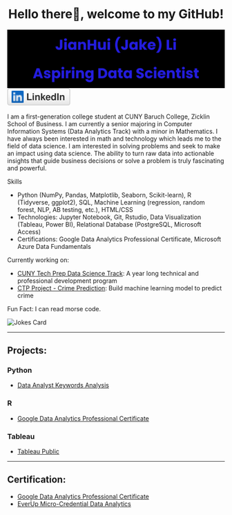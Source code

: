 <p>
  <h1 align="center">Hello there👋, welcome to my GitHub!</h1>
  <img align="center" src="imgs/name_banner.png">
  <a href="https://www.linkedin.com/in/jakeli2001/" target="_blank" rel="noopener noreferrer"><img src="imgs/linkedin.svg" alt="LinkedIn"></a>
</p>

I am a first-generation college student at CUNY Baruch College, Zicklin School of Business. I am currently a senior majoring in Computer Information Systems (Data Analytics Track) with a minor in Mathematics. I have always been interested in math and technology which leads me to the field of data science. I am interested in solving problems and seek to make an impact using data science. The ability to turn raw data into actionable insights that guide business decisions or solve a problem is truly fascinating and powerful.

Skills
- Python (NumPy, Pandas, Matplotlib, Seaborn, Scikit-learn), R (Tidyverse, ggplot2), SQL, Machine Learning (regression, random forest, NLP, AB
testing, etc.), HTML/CSS
- Technologies: Jupyter Notebook, Git, Rstudio, Data Visualization (Tableau, Power BI), Relational Database (PostgreSQL, Microsoft Access)
- Certifications: Google Data Analytics Professional Certificate, Microsoft Azure Data Fundamentals

Currently working on: 
- [CUNY Tech Prep Data Science Track](https://github.com/JakeLi2001/CTP-Data-Science-Cohort-8): A year long technical and professional development program
- [CTP Project - Crime Prediction](https://github.com/Fatimajavid/PredictingCrimesintheUS): Build machine learning model to predict crime

Fun Fact: I can read morse code.

<img src="https://readme-jokes.vercel.app/api?theme=solidBlue" alt="Jokes Card"/>

---

## Projects:

### Python
- [Data Analyst Keywords Analysis](https://github.com/JakeLi2001/Keywords_for_Data_Analyst)

### R
- [Google Data Analytics Professional Certificate](https://github.com/JakeLi2001/Google-Data-Analytics-Professional-Certificate)

### Tableau
- [Tableau Public](https://public.tableau.com/app/profile/jakeli2001)

---

## Certification:
- [Google Data Analytics Professional Certificate](https://github.com/JakeLi2001/Google-Data-Analytics-Professional-Certificate)
- [EverUp Micro-Credential Data Analytics](https://github.com/JakeLi2001/EverUp-Micro-Credential-Data-Analytics)
